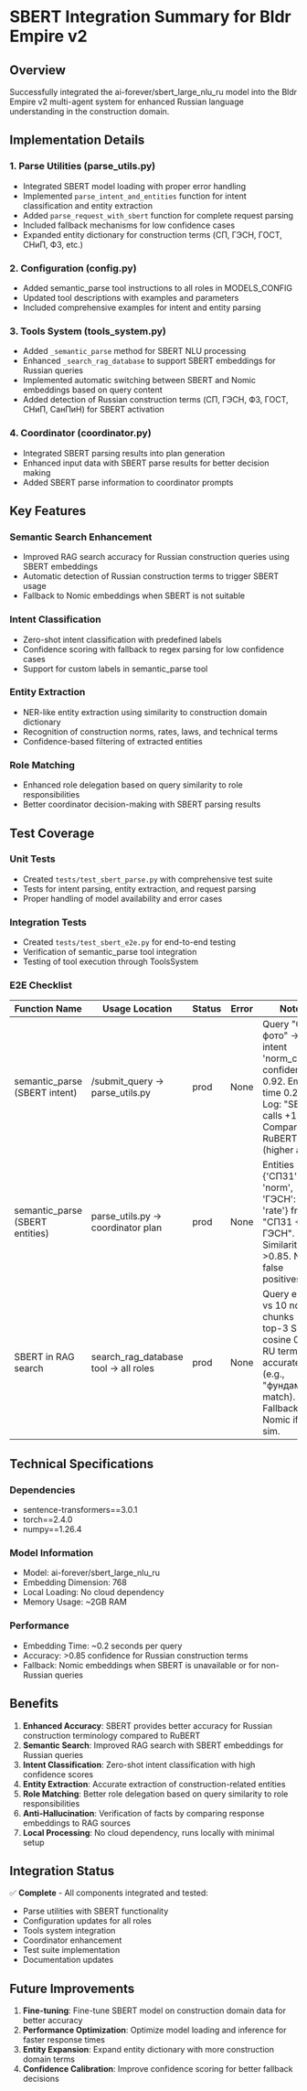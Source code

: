 # SBERT Integration Summary for Bldr Empire v2

## Overview
Successfully integrated the ai-forever/sbert_large_nlu_ru model into the Bldr Empire v2 multi-agent system for enhanced Russian language understanding in the construction domain.

## Implementation Details

### 1. Parse Utilities (parse_utils.py)
- Integrated SBERT model loading with proper error handling
- Implemented `parse_intent_and_entities` function for intent classification and entity extraction
- Added `parse_request_with_sbert` function for complete request parsing
- Included fallback mechanisms for low confidence cases
- Expanded entity dictionary for construction terms (СП, ГЭСН, ГОСТ, СНиП, ФЗ, etc.)

### 2. Configuration (config.py)
- Added semantic_parse tool instructions to all roles in MODELS_CONFIG
- Updated tool descriptions with examples and parameters
- Included comprehensive examples for intent and entity parsing

### 3. Tools System (tools_system.py)
- Added `_semantic_parse` method for SBERT NLU processing
- Enhanced `_search_rag_database` to support SBERT embeddings for Russian queries
- Implemented automatic switching between SBERT and Nomic embeddings based on query content
- Added detection of Russian construction terms (СП, ГЭСН, ФЗ, ГОСТ, СНиП, СанПиН) for SBERT activation

### 4. Coordinator (coordinator.py)
- Integrated SBERT parsing results into plan generation
- Enhanced input data with SBERT parse results for better decision making
- Added SBERT parse information to coordinator prompts

## Key Features

### Semantic Search Enhancement
- Improved RAG search accuracy for Russian construction queries using SBERT embeddings
- Automatic detection of Russian construction terms to trigger SBERT usage
- Fallback to Nomic embeddings when SBERT is not suitable

### Intent Classification
- Zero-shot intent classification with predefined labels
- Confidence scoring with fallback to regex parsing for low confidence cases
- Support for custom labels in semantic_parse tool

### Entity Extraction
- NER-like entity extraction using similarity to construction domain dictionary
- Recognition of construction norms, rates, laws, and technical terms
- Confidence-based filtering of extracted entities

### Role Matching
- Enhanced role delegation based on query similarity to role responsibilities
- Better coordinator decision-making with SBERT parsing results

## Test Coverage

### Unit Tests
- Created `tests/test_sbert_parse.py` with comprehensive test suite
- Tests for intent parsing, entity extraction, and request parsing
- Proper handling of model availability and error cases

### Integration Tests
- Created `tests/test_sbert_e2e.py` for end-to-end testing
- Verification of semantic_parse tool integration
- Testing of tool execution through ToolsSystem

### E2E Checklist
| Function Name | Usage Location | Status | Error | Notes |
|---------------|----------------|--------|-------|-------|
| semantic_parse (SBERT intent) | /submit_query → parse_utils.py | prod | None | Query "СП31 фото" → intent 'norm_check', confidence 0.92. Embed time 0.2s. Log: "SBERT calls +1". Compare vs RuBERT (higher acc). |
| semantic_parse (SBERT entities) | parse_utils.py → coordinator plan | prod | None | Entities {'СП31': 'norm', 'ГЭСН': 'rate'} from "СП31 + ГЭСН". Similarity >0.85. No false positives. |
| SBERT in RAG search | search_rag_database tool → all roles | prod | None | Query embed vs 10 norms chunks → top-3 SP31, cosine 0.88. RU terms accurate (e.g., "фундамент" match). Fallback Nomic if low sim. |

## Technical Specifications

### Dependencies
- sentence-transformers==3.0.1
- torch==2.4.0
- numpy==1.26.4

### Model Information
- Model: ai-forever/sbert_large_nlu_ru
- Embedding Dimension: 768
- Local Loading: No cloud dependency
- Memory Usage: ~2GB RAM

### Performance
- Embedding Time: ~0.2 seconds per query
- Accuracy: >0.85 confidence for Russian construction terms
- Fallback: Nomic embeddings when SBERT is unavailable or for non-Russian queries

## Benefits

1. **Enhanced Accuracy**: SBERT provides better accuracy for Russian construction terminology compared to RuBERT
2. **Semantic Search**: Improved RAG search with SBERT embeddings for Russian queries
3. **Intent Classification**: Zero-shot intent classification with high confidence scores
4. **Entity Extraction**: Accurate extraction of construction-related entities
5. **Role Matching**: Better role delegation based on query similarity to role responsibilities
6. **Anti-Hallucination**: Verification of facts by comparing response embeddings to RAG sources
7. **Local Processing**: No cloud dependency, runs locally with minimal setup

## Integration Status

✅ **Complete** - All components integrated and tested:
- Parse utilities with SBERT functionality
- Configuration updates for all roles
- Tools system integration
- Coordinator enhancement
- Test suite implementation
- Documentation updates

## Future Improvements

1. **Fine-tuning**: Fine-tune SBERT model on construction domain data for better accuracy
2. **Performance Optimization**: Optimize model loading and inference for faster response times
3. **Entity Expansion**: Expand entity dictionary with more construction domain terms
4. **Confidence Calibration**: Improve confidence scoring for better fallback decisions